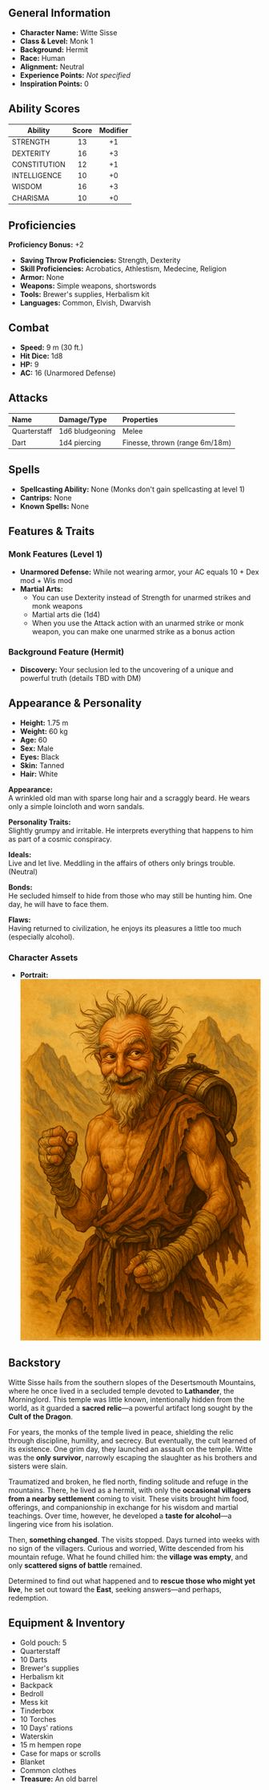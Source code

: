 ## General Information

- **Character Name:** Witte Sisse
- **Class & Level:** Monk 1
- **Background:** Hermit
- **Race:** Human
- **Alignment:** Neutral
- **Experience Points:** _Not specified_
- **Inspiration Points:** 0


## Ability Scores

| Ability      | Score | Modifier |
| ------------ | :---: | :------: |
| STRENGTH     |  13   |    +1    |
| DEXTERITY    |  16   |    +3    |
| CONSTITUTION |  12   |    +1    |
| INTELLIGENCE |  10   |    +0    |
| WISDOM       |  16   |    +3    |
| CHARISMA     |  10   |    +0    |


## Proficiencies

**Proficiency Bonus:** +2

- **Saving Throw Proficiencies:** Strength, Dexterity
- **Skill Proficiencies:** Acrobatics, Athlestism, Medecine, Religion
- **Armor:** None
- **Weapons:** Simple weapons, shortswords
- **Tools:** Brewer's supplies, Herbalism kit
- **Languages:** Common, Elvish, Dwarvish


## Combat

- **Speed:** 9 m (30 ft.)
- **Hit Dice:** 1d8
- **HP:** 9
- **AC:** 16 (Unarmored Defense)


## Attacks

| Name         | Damage/Type     | Properties                     |
| :----------- | :-------------- | :----------------------------- |
| Quarterstaff | 1d6 bludgeoning | Melee                          |
| Dart         | 1d4 piercing    | Finesse, thrown (range 6m/18m) |


## Spells

- **Spellcasting Ability:** None (Monks don't gain spellcasting at level 1)
- **Cantrips:** None
- **Known Spells:** None


## Features & Traits


### Monk Features (Level 1)

- **Unarmored Defense:** While not wearing armor, your AC equals 10 + Dex mod + Wis mod
- **Martial Arts:**
    - You can use Dexterity instead of Strength for unarmed strikes and monk weapons
    - Martial arts die (1d4)
    - When you use the Attack action with an unarmed strike or monk weapon, you can make one unarmed strike as a bonus action

### Background Feature (Hermit)

- **Discovery:** Your seclusion led to the uncovering of a unique and powerful truth (details TBD with DM)


## Appearance & Personality

- **Height:** 1.75 m
- **Weight:** 60 kg
- **Age:** 60
- **Sex:** Male
- **Eyes:** Black
- **Skin:** Tanned
- **Hair:** White

**Appearance:**  
A wrinkled old man with sparse long hair and a scraggly beard. He wears only a simple loincloth and worn sandals.

**Personality Traits:**  
Slightly grumpy and irritable. He interprets everything that happens to him as part of a cosmic conspiracy.

**Ideals:**  
Live and let live. Meddling in the affairs of others only brings trouble. (Neutral)

**Bonds:**  
He secluded himself to hide from those who may still be hunting him. One day, he will have to face them.

**Flaws:**  
Having returned to civilization, he enjoys its pleasures a little too much (especially alcohol).

### Character Assets
- **Portrait:** ![Witte Sisse](../Assets/Witte%20Sisse.png)


## Backstory

Witte Sisse hails from the southern slopes of the Desertsmouth Mountains, where he once lived in a secluded temple devoted to **Lathander**, the Morninglord. This temple was little known, intentionally hidden from the world, as it guarded a **sacred relic**—a powerful artifact long sought by the **Cult of the Dragon**.

For years, the monks of the temple lived in peace, shielding the relic through discipline, humility, and secrecy. But eventually, the cult learned of its existence. One grim day, they launched an assault on the temple. Witte was the **only survivor**, narrowly escaping the slaughter as his brothers and sisters were slain.

Traumatized and broken, he fled north, finding solitude and refuge in the mountains. There, he lived as a hermit, with only the **occasional villagers from a nearby settlement** coming to visit. These visits brought him food, offerings, and companionship in exchange for his wisdom and martial teachings. Over time, however, he developed a **taste for alcohol**—a lingering vice from his isolation.

Then, **something changed**. The visits stopped. Days turned into weeks with no sign of the villagers. Curious and worried, Witte descended from his mountain refuge. What he found chilled him: the **village was empty**, and only **scattered signs of battle** remained.

Determined to find out what happened and to **rescue those who might yet live**, he set out toward the **East**, seeking answers—and perhaps, redemption.


## Equipment & Inventory

- Gold pouch: 5
- Quarterstaff
- 10 Darts
- Brewer's supplies
- Herbalism kit
- Backpack
- Bedroll
- Mess kit
- Tinderbox
- 10 Torches
- 10 Days' rations
- Waterskin
- 15 m hempen rope
- Case for maps or scrolls
- Blanket
- Common clothes
- **Treasure:** An old barrel